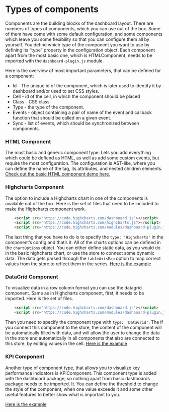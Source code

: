 Types of components
===

Components are the building blocks of the dashboard layout. There are numbers of types of components, which you can use out of the box. Some of them have come with some default configuration, and some components which leave you some flexibility so that you can configure them all by yourself.  You define which type of the component you want to use by defining its “type” property in the configuration object.
Each component apart from the most basic one, which is HTMLComponent, needs to be imported with the `dashboard-plugin.js` module.

Here is the overview of most important parameters, that can be defined for a component:
* Id - The unique id of the component, which is later used to identify it by dashboard and/or used to set CSS styles.
* Cell - id of the cell, in which the component should be placed
* Class - CSS class
* Type - the type of the component.
* Events - object containing a pair of name of the event and callback function that should be called on a given event.
* Sync - list of events, which should be synchronized between components.

### HTML Component
The most basic and generic component type. Lets you add everything which could be defiend as HTML, as well as add some custom events, but require the most configuration. The configuration is AST-like, where you can define the name of the tag, its attributes, and nested children elements. [Check out the basic HTML component demo here.](https://jsfiddle.net/gh/get/library/pure/highcharts/highcharts/samples/dashboard/demos/component-html)

### Highcharts Component
The option to include a Highcharts chart in one of the components is available out of the box. Here is the set of files that need to be included to make the Highcharts component work.
```html
    <script src="https://code.highcharts.com/dashboard.js"></script>
    <script src="https://code.highcharts.com/highcharts.js"></script>
    <script src="https://code.highcharts.com/modules/dashboard-plugin.js"></script>
```

The last thing that you have to do is to specify the `type: 'Highcharts'` in the component’s config and that’s it. All of the charts options can be defined in the `chartOptions` object. You can either define static data, as you would do in the basic highcharts chart, or use the store <LINK TO STORE> to connect some dynamic data. The data gets parsed through the `tableAxisMap` option to map correct values from the store to reflect them in the series.
[Here is the example](https://jsfiddle.net/gh/get/library/pure/highcharts/highcharts/samples/dashboard/demos/component-highcharts)

### DataGrid Component
To visualize data in a row column format you can use the datagrid component. Same as in Highcharts component, first, it needs to be imported. Here is the set of files.
```html
    <script src="https://code.highcharts.com/dashboard.js"></script>
    <script src="https://code.highcharts.com/modules/dashboard-plugin.js"></script>
```
Then you need to specify the component type with `type: 'DataGrid'`.
The if you connect this component to the store, the content of the component will be automatically filled with data, and will allow the user to change the data in the store and automatically in all components that also are connected to this store, by editing values in the cell. [Here is the example](https://jsfiddle.net/gh/get/library/pure/highcharts/highcharts/samples/dashboard/demos/dashboard-datagrid-component)

### KPI Component
Another type of component type, that allows you to visualize key performance indicators is KPIComponent. This component type is added with the dashboard package, so nothing apart from basic dashboards package needs to be imported.
It. You can define the threshold to change the style of the component, when one value exceeds it and some other useful features to better show what is important to you.

[Here is the example](http://utils.highcharts.local/samples/#view/dashboard/demos/dashboard-component-kpi)

